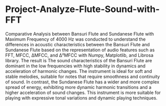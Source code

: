# Project-Analyze-Flute-Sound-with-FFT
Comparative Analysis between Bansuri Flute and Sundanese Flute with Maximum Frequency of 4000 Hz was conducted to understand the differences in acoustic characteristics between the Bansuri Flute and Sundanese Flute based on the representation of audio features such as FFT, MFCC, ΔMFCC, and Δ²MFCC with Numpy, Matplotlib, and Librosa library. 
The result is The sound characteristics of the Bansuri Flute are dominant in the low frequencies with high stability in dynamics and acceleration of harmonic changes. The instrument is ideal for soft and stable melodies, suitable for notes that require smoothness and continuity of sound. In contrast, the Sundanese Flute has a wider and more complex spread of energy, exhibiting more dynamic harmonic transitions and a higher acceleration of sound changes. This instrument is more suitable for playing with expressive tonal variations and dynamic playing techniques.

